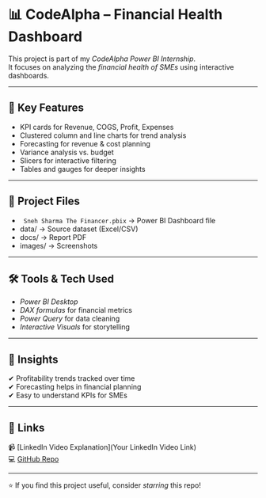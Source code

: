 # 📊 CodeAlpha – Financial Health Dashboard  

This project is part of my *CodeAlpha Power BI Internship*.  
It focuses on analyzing the *financial health of SMEs* using interactive dashboards.  

---

## 🔑 Key Features
- KPI cards for Revenue, COGS, Profit, Expenses  
- Clustered column and line charts for trend analysis  
- Forecasting for revenue & cost planning  
- Variance analysis vs. budget  
- Slicers for interactive filtering  
- Tables and gauges for deeper insights  

---

## 📂 Project Files
- ` Sneh Sharma The Financer.pbix` → Power BI Dashboard file  
- data/ → Source dataset (Excel/CSV)  
- docs/ → Report PDF  
- images/ → Screenshots  

---

## 🛠 Tools & Tech Used
- *Power BI Desktop*  
- *DAX formulas* for financial metrics  
- *Power Query* for data cleaning  
- *Interactive Visuals* for storytelling  

---

## 📌 Insights
✔ Profitability trends tracked over time  
✔ Forecasting helps in financial planning  
✔ Easy to understand KPIs for SMEs  

---

## 🔗 Links
📹 [LinkedIn Video Explanation](Your LinkedIn Video Link)  
💻 [GitHub Repo](https://github.com/SnehSharma07/CodeAlpha_FinancialHealthDashboard)  

---

⭐ If you find this project useful, consider *starring* this repo!
